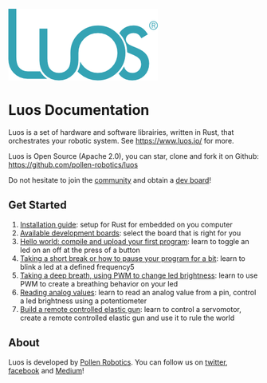 ![](/assets/luos-logo.png)

# Luos Documentation
Luos is a set of hardware and software librairies, written in Rust, that orchestrates your robotic system. See https://www.luos.io/ for more.

Luos is Open Source (Apache 2.0), you can star, clone and fork it on Github: https://github.com/pollen-robotics/luos

Do not hesitate to join the [community](https://www.luos.io/#pricing) and obtain a [dev board](https://www.luos.io/products/)!

## Get Started

1. [Installation guide](/installation_guide/README.md): setup for Rust for embedded on you computer
2. [Available development boards](/tutorials/00_development_boards.md): select the board that is right for you
3. [Hello world: compile and upload your first program](/tutorials/01_your_first_program.md): learn to toggle an led on an off at the press of a button
4. [Taking a short break or how to pause your program for a bit](/tutorials/02_blink_an_led.md): learn to blink a led at a defined frequency5
5. [Taking a deep breath, using PWM to change led brightness](/tutorials/03_led_brightness_with_pwm.md): learn to use PWM to create a breathing behavior on your led
6. [Reading analog values](/tutorials/04_led_brightness_via_potentiometer.md): learn to read an analog value from a pin, control a led brightness using a potentiometer
7. [Build a remote controlled elastic gun](/tutorials/05_servo_control_via_potentiometer.md): learn to control a servomotor, create a remote controlled elastic gun and use it to rule the world

## About
Luos is developed by [Pollen Robotics](https://www.pollen-robotics.com/).
You can follow us on [twitter](https://twitter.com/pollenrobotics), [facebook](https://www.facebook.com/pollenrobotics/) and [Medium](https://medium.com/pollenrobotics)!
